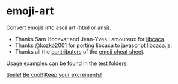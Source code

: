 # emoji-art
Convert emojis into ascii art (html or ansi).

* Thanks Sam Hocevar and Jean-Yves Lamoureux for [libcaca](http://caca.zoy.org/wiki/libcaca).
* Thanks [@kozko2001](https://github.com/kozko2001) for porting libcaca to javascript [libcaca.js](https://github.com/kozko2001/libcaca.js).
* Thanks all the [contributers](https://github.com/WebpageFX/emoji-cheat-sheet.com) of the [emoji cheat sheet](https://www.webpagefx.com/tools/emoji-cheat-sheet/).

Usage examples can be found in the test folders.

[Smile!](https://nidi3.github.io/emoji-art/smile.html)
[Be cool!](https://nidi3.github.io/emoji-art/cool.html)
[Keep your excrements!](https://nidi3.github.io/emoji-art/shit.html)
